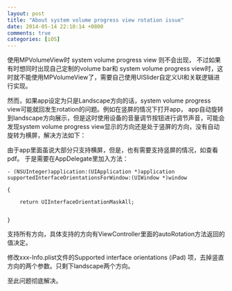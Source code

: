 ```yaml
---
layout: post
title: "About system volume progress view rotation issue"
date: 2014-05-14 22:10:14 +0800
comments: true
categories: [iOS] 
---
```



使用MPVolumeView时 system volume progress view 则不会出现， 不过如果有时想同时出现自己定制的volume bar和 system volume progress view时，这时就不能使用MPVolumeView了，需要自己使用UISlider自定义UI和关联逻辑进行实现。

然而，如果app设定为只是Landscape方向的话，system volume progress view可能就回发生rotation的问题。例如在竖屏的情况下打开app， app自动旋转到landscape方向展示，但是这时使用设备的音量调节按钮进行调节声音，可能会发现system volume progress view显示的方向还是处于竖屏的方向，没有自动旋转为横屏，解决方法如下：

由于app里面虽说大部分只支持横屏，但是，也有需要支持竖屏的情况，如查看pdf。
于是需要在AppDelegate里加入方法：

``` objc
- (NSUInteger)application:(UIApplication *)application supportedInterfaceOrientationsForWindow:(UIWindow *)window

{

    return UIInterfaceOrientationMaskAll;


}
```

支持所有方向，具体支持的方向有ViewController里面的autoRotation方法返回的值决定。


修改xxx-Info.plist文件的Supported interface orientations (iPad) 项，去掉竖直方向的两个参数。只剩下landscape两个方向。


至此问题彻底解决。
